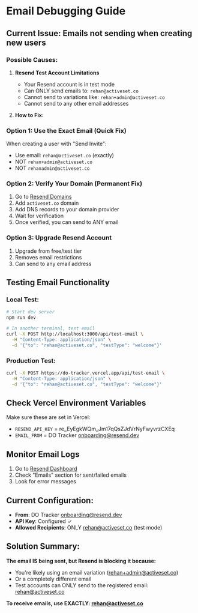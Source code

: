 # Email Debugging Guide

## Current Issue: Emails not sending when creating new users

### Possible Causes:

1. **Resend Test Account Limitations**
   - Your Resend account is in test mode
   - Can ONLY send emails to: `rehan@activeset.co`
   - Cannot send to variations like: `rehan+admin@activeset.co`
   - Cannot send to any other email addresses

2. **How to Fix:**

### Option 1: Use the Exact Email (Quick Fix)
When creating a user with "Send Invite":
- Use email: `rehan@activeset.co` (exactly)
- NOT `rehan+admin@activeset.co`
- NOT `rehanadmin@activeset.co`

### Option 2: Verify Your Domain (Permanent Fix)
1. Go to [Resend Domains](https://resend.com/domains)
2. Add `activeset.co` domain
3. Add DNS records to your domain provider
4. Wait for verification
5. Once verified, you can send to ANY email

### Option 3: Upgrade Resend Account
1. Upgrade from free/test tier
2. Removes email restrictions
3. Can send to any email address

## Testing Email Functionality

### Local Test:
```bash
# Start dev server
npm run dev

# In another terminal, test email
curl -X POST http://localhost:3000/api/test-email \
  -H "Content-Type: application/json" \
  -d '{"to": "rehan@activeset.co", "testType": "welcome"}'
```

### Production Test:
```bash
curl -X POST https://do-tracker.vercel.app/api/test-email \
  -H "Content-Type: application/json" \
  -d '{"to": "rehan@activeset.co", "testType": "welcome"}'
```

## Check Vercel Environment Variables

Make sure these are set in Vercel:
- `RESEND_API_KEY` = re_EyEgkWQm_Jm17qQsZJdVrNyFwyvrzCXEq
- `EMAIL_FROM` = DO Tracker <onboarding@resend.dev>

## Monitor Email Logs

1. Go to [Resend Dashboard](https://resend.com/emails)
2. Check "Emails" section for sent/failed emails
3. Look for error messages

## Current Configuration:
- **From**: DO Tracker <onboarding@resend.dev>
- **API Key**: Configured ✓
- **Allowed Recipients**: ONLY rehan@activeset.co (test mode)

## Solution Summary:
**The email IS being sent, but Resend is blocking it because:**
- You're likely using an email variation (rehan+admin@activeset.co)
- Or a completely different email
- Test accounts can ONLY send to the registered email: rehan@activeset.co

**To receive emails, use EXACTLY: rehan@activeset.co**